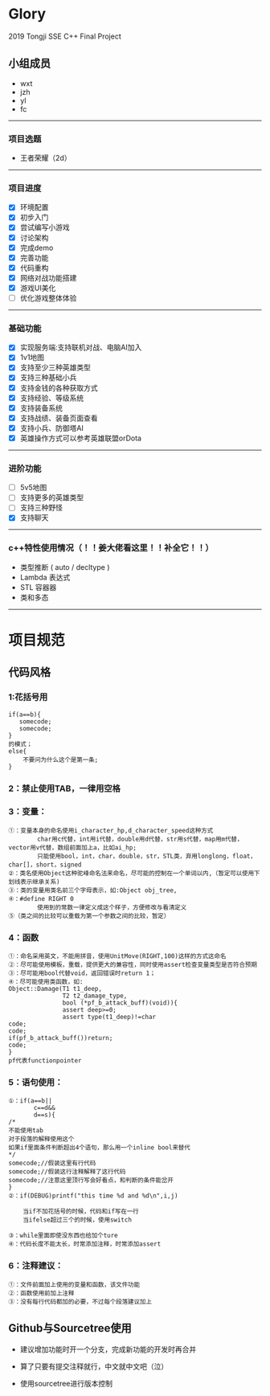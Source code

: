 # Glory
2019 Tongji SSE C++ Final Project 
## 小组成员

- wxt
- jzh
- yl
- fc

-----------

### 项目选题

- 王者荣耀（2d）

-----------

### 项目进度
- [x] 环境配置
- [x] 初步入门
- [x] 尝试编写小游戏
- [x] 讨论架构
- [x] 完成demo
- [x] 完善功能
- [x] 代码重构
- [x] 网络对战功能搭建
- [x] 游戏UI美化
- [ ] 优化游戏整体体验

-----------

### 基础功能
- [x] 实现服务端:⽀持联机对战、电脑AI加入
- [x] 1v1地图
- [x] 支持至少三种英雄类型
- [x] 支持三种基础小兵
- [x] 支持金钱的各种获取方式
- [x] 支持经验、等级系统
- [x] ⽀持装备系统
- [x] 支持战绩、装备⻚面查看 
- [x] 支持⼩兵、防御塔AI 
- [x] 英雄操作⽅式可以参考英雄联盟orDota
-----------

### 进阶功能
- [ ] 5v5地图
- [ ] ⽀持更多的英雄类型
- [ ] ⽀持三种野怪 
- [x]  支持聊天
-----------

### c++特性使用情况（！！姜大佬看这里！！补全它！！）
- 类型推断 ( auto / decltype )
- Lambda 表达式
- STL 容器器
- 类和多态

-----------

# 项目规范

## 代码风格
### 1:花括号用
    if(a==b){
	   somecode;
	   somecode;
	}
	的模式；
	else{
		不要问为什么这个是第一条;
	}
### 2：禁止使用TAB，一律用空格

### 3：变量：
	①：变量本身的命名使用i_character_hp,d_character_speed这种方式
			char用c代替，int用i代替，double用d代替，str用s代替，map用m代替，vector用v代替，数组前面加上a，比如ai_hp;
			只能使用bool，int，char，double，str，STL类，弃用longlong，float，char[]，short，signed
	②：类名使用Object这种驼峰命名法来命名，尽可能的控制在一个单词以内,（暂定可以使用下划线表示继承关系)
	③：类的变量用类名前三个字母表示，如:Object obj_tree,
    ④：#define RIGHT 0
			使用到的常数一律定义成这个样子，方便修改与看清定义
	⑤（类之间的比较可以重载为第一个参数之间的比较，暂定）
### 4：函数
	①：命名采用英文，不能用拼音，使用UnitMove(RIGHT,100)这样的方式这命名
	②：尽可能使用模板，重载，提供更大的兼容性，同时使用assert检查变量类型是否符合预期
	③：尽可能用bool代替void，返回错误时return 1；
	④：尽可能使用类函数，如:
	Object::Damage(T1 t1_deep,
	               T2 t2_damage_type,
	               bool (*pf_b_attack_buff)(void)){
	               assert deep>=0;
				   assert type(t1_deep)!=char
	code;
	code;
	if(pf_b_attack_buff())return;
	code;
	}
	pf代表functionpointer

### 5：语句使用：
	①：if(a==b||
	       c==d&&
		   d==s){
    /*
	不能使用tab
	对于段落的解释使用这个
    如果if里面条件判断超出4个语句，那么用一个inline bool来替代
	*/
	somecode;//假装这里有行代码
	somecode;//假装这行注释解释了这行代码
	somecode;//注意这里顶行写会好看点，和判断的条件能岔开
	}
	②：if(DEBUG)printf("this time %d and %d\n",i,j)
	    
		当if不加花括号的时候，代码和if写在一行
		当ifelse超过三个的时候，使用switch

	③：while里面即使没东西也给加个ture
	④：代码长度不能太长，时常添加注释，时常添加assert

### 6：注释建议：
	①：文件前面加上使用的变量和函数，该文件功能
	②：函数使用前加上注释
	③：没有每行代码都加的必要，不过每个段落建议加上

## Github与Sourcetree使用

- 建议增加功能时开一个分支，完成新功能的开发时再合并

- 算了只要有提交注释就行，中文就中文吧（泣）

- 使用sourcetree进行版本控制

